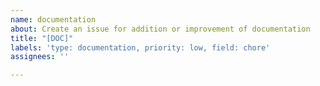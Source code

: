 ```yaml
---
name: documentation
about: Create an issue for addition or improvement of documentation
title: "[DOC]"
labels: 'type: documentation, priority: low, field: chore'
assignees: ''

---
```


